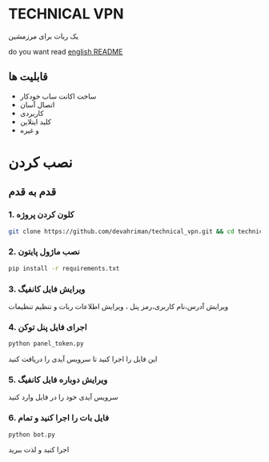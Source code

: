 # TECHNICAL VPN
یک ربات برای مرزمشین

do you want read [english README](https://github.com/devahriman/technical_vpn/blob/main/README.md)

## قابلیت ها
- ساخت اکانت ساب خودکار
- اتصال آسان
- کاربردی
- کلید اینلاین
- و غیره

# نصب کردن
## قدم به قدم
### 1. کلون کردن پروژه
```bash
git clone https://github.com/devahriman/technical_vpn.git && cd technical_vpn
```
### 2. نصب ماژول پایتون
```bash
pip install -r requirements.txt
```
### 3. ویرایش فایل کانفیگ
ویرایش آدرس،نام کاربری،رمز پنل ، ویرایش اطلاعات ربات و تنظیم تنظیمات
### 4. اجرای فایل پنل توکن
```bash
python panel_token.py
```
این فایل را اجرا کنید تا سرویس آیدی را دریافت کنید
### 5. ویرایش دوباره فایل کانفیگ
سرویس آیدی خود را در فایل وارد کنید
### 6. فایل بات را اجرا کنید و تمام
```
python bot.py
```
اجرا کنید و لذت ببرید
